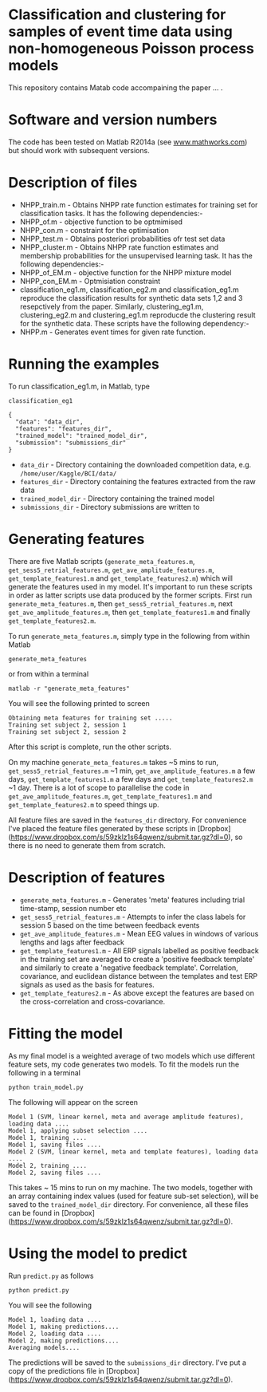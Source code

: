 # Classification and clustering for samples of event time data using non-homogeneous Poisson process models
This repository contains Matab code accompaining the paper ... .

# Software and version numbers
The code has been tested on Matlab R2014a (see www.mathworks.com) but should work with subsequent versions. 

# Description of files
* NHPP_train.m - Obtains NHPP rate function estimates for training set for classification tasks. It has the following dependencies:-
 * NHPP_of.m - objective function to be optmimised
 * NHPP_con.m - constraint for the optimisation
* NHPP_test.m - Obtains posteriori probabilities ofr test set data  
* NHPP_cluster.m - Obtains NHPP rate function estimates and membership probabilities for the unsupervised learning task.  It has the following dependencies:-
 * NHPP_of_EM.m - objective function for the NHPP mixture model
 * NHPP_con_EM.m - Optmisiation constraint
* classification_eg1.m, classification_eg2.m and classification_eg1.m reproduce the classification results for synthetic data sets 1,2 and 3 resepctively from the paper. Similarly, clustering_eg1.m, clustering_eg2.m and clustering_eg1.m reproducde the clustering result for the synthetic data. These scripts have the following dependency:-
 * NHPP.m - Generates event times for given rate function.

# Running the examples
To run classification_eg1.m, in Matlab, type 

`classification_eg1`

```
{
  "data": "data_dir",
  "features": "features_dir",
  "trained_model": "trained_model_dir",
  "submission": "submissions_dir"
}
```
* `data_dir` - Directory containing the downloaded competition data, e.g. `/home/user/Kaggle/BCI/data/`
* `features_dir` - Directory containing the features extracted from the raw data
* `trained_model_dir` - Directory containing the trained model
* `submissions_dir` - Directory submissions are written to

# Generating features
There are five Matlab scripts (`generate_meta_features.m`, `get_sess5_retrial_features.m`, `get_ave_amplitude_features.m`, `get_template_features1.m` and `get_template_features2.m`) which will generate the features used in my model. It's important to run these scripts in order as latter scripts use data produced by the former scripts. First run  `generate_meta_features.m`, then `get_sess5_retrial_features.m`, next `get_ave_amplitude_features.m`, then `get_template_features1.m` and finally `get_template_features2.m`.

To run `generate_meta_features.m`, simply type in the following from within Matlab 

`generate_meta_features`

or from within a terminal

`matlab -r "generate_meta_features"`

You will see the following printed to screen

```
Obtaining meta features for training set .....
Training set subject 2, session 1
Training set subject 2, session 2
```

After this script is complete, run the other scripts.

On my machine `generate_meta_features.m` takes ~5 mins to run, `get_sess5_retrial_features.m` ~1 min,  `get_ave_amplitude_features.m` a few days, `get_template_features1.m` a few days and `get_template_features2.m` ~1 day. There is a lot of scope to parallelise the code in `get_ave_amplitude_features.m`, `get_template_features1.m` and `get_template_features2.m` to speed things up.

All feature files are saved in the `features_dir` directory. For convenience I've placed the feature files generated by these scripts in [Dropbox] (https://www.dropbox.com/s/59zklz1s64qwenz/submit.tar.gz?dl=0), so there is no need to generate them from scratch.

# Description of features
* `generate_meta_features.m` - Generates 'meta' features including trial time-stamp, session number etc
* `get_sess5_retrial_features.m` - Attempts to infer the class labels for session 5 based on the time between feedback events  
* `get_ave_amplitude_features.m` - Mean EEG values in windows of various lengths and lags after feedback
* `get_template_features1.m` - All ERP signals labelled as positive feedback in the training set are averaged to create a 'positive feedback template' and similarly to create a 'negative feedback template'. Correlation, covariance, and euclidean distance between the templates and test ERP signals as used as the basis for features. 
* `get_template_features2.m` - As above except the features are based on the cross-correlation and cross-covariance.

# Fitting the model
As my final model is a weighted average of two models which use different feature sets, my code generates two models. To fit the models run the following in a terminal

`python train_model.py`

The following will appear on the screen
```
Model 1 (SVM, linear kernel, meta and average amplitude features), loading data ....
Model 1, applying subset selection ....
Model 1, training ....
Model 1, saving files ....
Model 2 (SVM, linear kernel, meta and template features), loading data ....
Model 2, training ....
Model 2, saving files ....
```

This takes ~ 15 mins to run on my machine. The two models, together with an array containing index values (used for feature sub-set selection), will be saved to the `trained_model_dir` directory. For convenience, all these files can be found in [Dropbox] (https://www.dropbox.com/s/59zklz1s64qwenz/submit.tar.gz?dl=0).

# Using the model to predict
Run `predict.py` as follows

`python predict.py`

You will see the following
```
Model 1, loading data ....
Model 1, making predictions....
Model 2, loading data ....
Model 2, making predictions....
Averaging models....
```

The predictions will be saved to the `submissions_dir` directory. I've put a copy of the predictions file in [Dropbox] (https://www.dropbox.com/s/59zklz1s64qwenz/submit.tar.gz?dl=0). 
